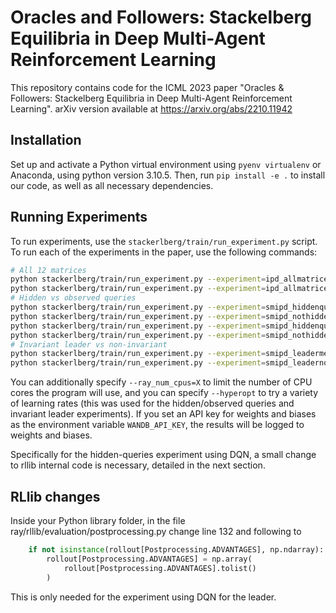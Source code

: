# Oracles and Followers: Stackelberg Equilibria in Deep Multi-Agent Reinforcement Learning

This repository contains code for the ICML 2023 paper "Oracles & Followers: Stackelberg Equilibria in Deep Multi-Agent Reinforcement Learning". arXiv version available at <https://arxiv.org/abs/2210.11942>

## Installation

Set up and activate a Python virtual environment using `pyenv virtualenv` or Anaconda, using python version 3.10.5.
Then, run `pip install -e .` to install our code, as well as all necessary dependencies.

## Running Experiments

To run experiments, use the `stackerlberg/train/run_experiment.py` script. To run each of the experiments in the paper, use the following commands:

```bash
# All 12 matrices
python stackerlberg/train/run_experiment.py --experiment=ipd_allmatrices_pg_pg
python stackerlberg/train/run_experiment.py --experiment=ipd_allmatrices_ppo_pg
# Hidden vs observed queries
python stackerlberg/train/run_experiment.py --experiment=smipd_hiddenqueries_pg_pg
python stackerlberg/train/run_experiment.py --experiment=smipd_nothiddenqueries_pg_pg
python stackerlberg/train/run_experiment.py --experiment=smipd_hiddenqueries_dqn_pg
python stackerlberg/train/run_experiment.py --experiment=smipd_nothiddenqueries_dqn_pg
# Invariant leader vs non-invariant
python stackerlberg/train/run_experiment.py --experiment=smipd_leadermemory_pg_pg
python stackerlberg/train/run_experiment.py --experiment=smipd_leadernomemory_pg_pg
```

You can additionally specify `--ray_num_cpus=X` to limit the number of CPU cores the program will use, and you can specify `--hyperopt` to try a variety of learning rates (this was used for the hidden/observed queries and invariant leader experiments). If you set an API key for weights and biases as the environment variable `WANDB_API_KEY`, the results will be logged to weights and biases.

Specifically for the hidden-queries experiment using DQN, a small change to rllib internal code is necessary, detailed in the next section.

## RLlib changes

Inside your Python library folder, in the file ray/rllib/evaluation/postprocessing.py
change line 132 and following to

```python
    if not isinstance(rollout[Postprocessing.ADVANTAGES], np.ndarray):
        rollout[Postprocessing.ADVANTAGES] = np.array(
            rollout[Postprocessing.ADVANTAGES].tolist()
        )
```

This is only needed for the experiment using DQN for the leader.
